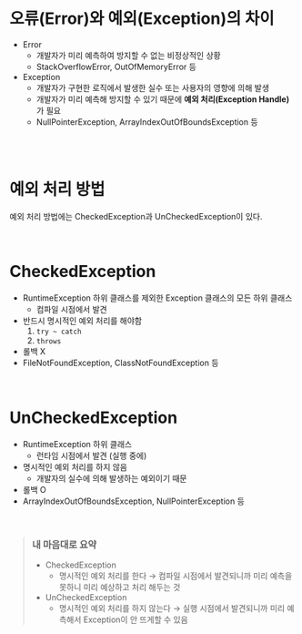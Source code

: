 # 오류(Error)와 예외(Exception)의 차이
- Error
  - 개발자가 미리 예측하여 방지할 수 없는 비정상적인 상황
  - StackOverflowError, OutOfMemoryError 등
- Exception
  - 개발자가 구현한 로직에서 발생한 실수 또는 사용자의 영향에 의해 발생
  - 개발자가 미리 예측해 방지할 수 있기 때문에 **예외 처리(Exception Handle)** 가 필요
  - NullPointerException, ArrayIndexOutOfBoundsException 등

<br><br>

# 예외 처리 방법
예외 처리 방법에는 CheckedException과 UnCheckedException이 있다.

<br>

# CheckedException
- RuntimeException 하위 클래스를 제외한 Exception 클래스의 모든 하위 클래스
  - 컴파일 시점에서 발견
- 반드시 명시적인 예외 처리를 해야함
  1. ```try ~ catch```
  2. ```throws```
- 롤백 X
- FileNotFoundException, ClassNotFoundException 등


<br>

# UnCheckedException
- RuntimeException 하위 클래스
  - 런타임 시점에서 발견 (실행 중에)
- 명시적인 예외 처리를 하지 않음
  - 개발자의 실수에 의해 발생하는 예외이기 때문
- 롤백 O
- ArrayIndexOutOfBoundsException, NullPointerException 등

<br>

>### 내 마음대로 요약
> - CheckedException  
>   - 명시적인 예외 처리를 한다 → 컴파일 시점에서 발견되니까 미리 예측을 못하니 미리 예상하고 처리 해두는 것
> - UnCheckedException
>   - 명시적인 예외 처리를 하지 않는다 → 실행 시점에서 발견되니까 미리 예측해서 Exception이 안 뜨게할 수 있음